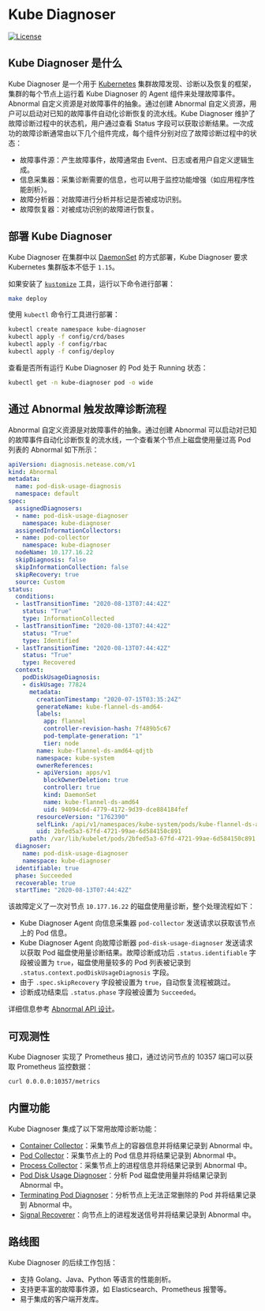 # Kube Diagnoser

[![License](https://img.shields.io/badge/License-Apache%202.0-blue.svg)](https://opensource.org/licenses/Apache-2.0)

## Kube Diagnoser 是什么

Kube Diagnoser 是一个用于 [Kubernetes](https://kubernetes.io) 集群故障发现、诊断以及恢复的框架，集群的每个节点上运行着 Kube Diagnoser 的 Agent 组件来处理故障事件。Abnormal 自定义资源是对故障事件的抽象。通过创建 Abnormal 自定义资源，用户可以启动对已知的故障事件自动化诊断恢复的流水线。Kube Diagnoser 维护了故障诊断过程中的状态机，用户通过查看 Status 字段可以获取诊断结果。一次成功的故障诊断通常由以下几个组件完成，每个组件分别对应了故障诊断过程中的状态：

* 故障事件源：产生故障事件，故障通常由 Event、日志或者用户自定义逻辑生成。
* 信息采集器：采集诊断需要的信息，也可以用于监控功能增强（如应用程序性能剖析）。
* 故障分析器：对故障进行分析并标记是否被成功识别。
* 故障恢复器：对被成功识别的故障进行恢复。

## 部署 Kube Diagnoser

Kube Diagnoser 在集群中以 [DaemonSet](https://kubernetes.io/docs/concepts/workloads/controllers/daemonset/) 的方式部署，Kube Diagnoser 要求 Kubernetes 集群版本不低于 `1.15`。

如果安装了 [`kustomize`](https://github.com/kubernetes-sigs/kustomize) 工具，运行以下命令进行部署：

```bash
make deploy
```

使用 `kubectl` 命令行工具进行部署：

```bash
kubectl create namespace kube-diagnoser
kubectl apply -f config/crd/bases
kubectl apply -f config/rbac
kubectl apply -f config/deploy
```

查看是否所有运行 Kube Diagnoser 的 Pod 处于 Running 状态：

```bash
kubectl get -n kube-diagnoser pod -o wide
```

## 通过 Abnormal 触发故障诊断流程

Abnormal 自定义资源是对故障事件的抽象。通过创建 Abnormal 可以启动对已知的故障事件自动化诊断恢复的流水线，一个查看某个节点上磁盘使用量过高 Pod 列表的 Abnormal 如下所示：

```yaml
apiVersion: diagnosis.netease.com/v1
kind: Abnormal
metadata:
  name: pod-disk-usage-diagnosis
  namespace: default
spec:
  assignedDiagnosers:
  - name: pod-disk-usage-diagnoser
    namespace: kube-diagnoser
  assignedInformationCollectors:
  - name: pod-collector
    namespace: kube-diagnoser
  nodeName: 10.177.16.22
  skipDiagnosis: false
  skipInformationCollection: false
  skipRecovery: true
  source: Custom
status:
  conditions:
  - lastTransitionTime: "2020-08-13T07:44:42Z"
    status: "True"
    type: InformationCollected
  - lastTransitionTime: "2020-08-13T07:44:42Z"
    status: "True"
    type: Identified
  - lastTransitionTime: "2020-08-13T07:44:42Z"
    status: "True"
    type: Recovered
  context:
    podDiskUsageDiagnosis:
    - diskUsage: 77824
      metadata:
        creationTimestamp: "2020-07-15T03:35:24Z"
        generateName: kube-flannel-ds-amd64-
        labels:
          app: flannel
          controller-revision-hash: 7f489b5c67
          pod-template-generation: "1"
          tier: node
        name: kube-flannel-ds-amd64-qdjtb
        namespace: kube-system
        ownerReferences:
        - apiVersion: apps/v1
          blockOwnerDeletion: true
          controller: true
          kind: DaemonSet
          name: kube-flannel-ds-amd64
          uid: 94094c6d-4779-4172-9d39-dce884184fef
        resourceVersion: "1762390"
        selfLink: /api/v1/namespaces/kube-system/pods/kube-flannel-ds-amd64-qdjtb
        uid: 2bfed5a3-67fd-4721-99ae-6d584150c891
      path: /var/lib/kubelet/pods/2bfed5a3-67fd-4721-99ae-6d584150c891
  diagnoser:
    name: pod-disk-usage-diagnoser
    namespace: kube-diagnoser
  identifiable: true
  phase: Succeeded
  recoverable: true
  startTime: "2020-08-13T07:44:42Z"
```

该故障定义了一次对节点 `10.177.16.22` 的磁盘使用量诊断，整个处理流程如下：

* Kube Diagnoser Agent 向信息采集器 `pod-collector` 发送请求以获取该节点上的 Pod 信息。
* Kube Diagnoser Agent 向故障诊断器 `pod-disk-usage-diagnoser` 发送请求以获取 Pod 磁盘使用量诊断结果。故障诊断成功后 `.status.identifiable` 字段被设置为 `true`，磁盘使用量较多的 Pod 列表被记录到 `.status.context.podDiskUsageDiagnosis` 字段。
* 由于 `.spec.skipRecovery` 字段被设置为 `true`，自动恢复流程被跳过。
* 诊断成功结束后 `.status.phase` 字段被设置为 `Succeeded`。

详细信息参考 [Abnormal API 设计](./docs/architecture/abnormal.md)。

## 可观测性

Kube Diagnoser 实现了 Prometheus 接口，通过访问节点的 10357 端口可以获取 Prometheus 监控数据：

```bash
curl 0.0.0.0:10357/metrics
```

## 内置功能

Kube Diagnoser 集成了以下常用故障诊断功能：

* [Container Collector](./docs/information-collector/container-collector.md)：采集节点上的容器信息并将结果记录到 Abnormal 中。
* [Pod Collector](./docs/information-collector/pod-collector.md)：采集节点上的 Pod 信息并将结果记录到 Abnormal 中。
* [Process Collector](./docs/information-collector/process-collector.md)：采集节点上的进程信息并将结果记录到 Abnormal 中。
* [Pod Disk Usage Diagnoser](./docs/diagnoser/pod-disk-usage-diagnoser.md)：分析 Pod 磁盘使用量并将结果记录到 Abnormal 中。
* [Terminating Pod Diagnoser](./docs/diagnoser/terminating-pod-diagnoser.md)：分析节点上无法正常删除的 Pod 并将结果记录到 Abnormal 中。
* [Signal Recoverer](./docs/recoverer/signal-recoverer.md)：向节点上的进程发送信号并将结果记录到 Abnormal 中。

## 路线图

Kube Diagnoser 的后续工作包括：

* 支持 Golang、Java、Python 等语言的性能剖析。
* 支持更丰富的故障事件源，如 Elasticsearch、Prometheus 报警等。
* 易于集成的客户端开发库。
